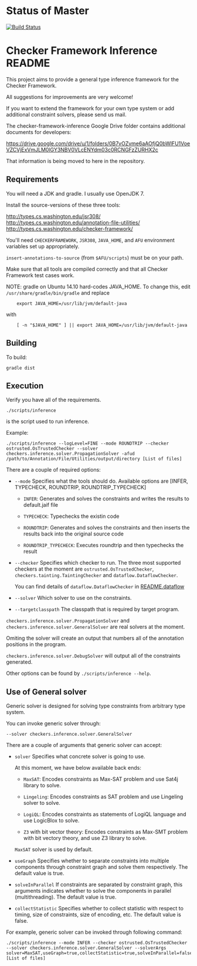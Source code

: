 Status of Master
================

[![Build Status](https://travis-ci.org/opprop/checker-framework-inference.png?branch=master)](https://travis-ci.org/opprop/checker-framework-inference)


Checker Framework Inference README
==================================

This project aims to provide a general type inference framework
for the Checker Framework.

All suggestions for improvements are very welcome!

If you want to extend the framework for your own type system or add
additional constraint solvers, please send us mail.

The checker-framework-inference Google Drive folder contains
additional documents for developers:

https://drive.google.com/drive/u/1/folders/0B7vOZvme6aAOfjQ0bWlFU1VoeVZCVjExVmJLM0lGY3NBV0VLcENYdm03c0RCNGFzZURHX2c

That information is being moved to here in the repository.


Requirements
------------

You will need a JDK and gradle.
I usually use OpenJDK 7.

Install the source-versions of these three tools:

http://types.cs.washington.edu/jsr308/
http://types.cs.washington.edu/annotation-file-utilities/
http://types.cs.washington.edu/checker-framework/

You'll need `CHECKERFRAMEWORK`, `JSR308`, `JAVA_HOME`, and `AFU`
environment variables set up appropriately.

`insert-annotations-to-source` (from `$AFU/scripts`) must be on your path.

Make sure that all tools are compiled correctly and that all Checker
Framework test cases work.

NOTE: gradle on Ubuntu 14.10 hard-codes JAVA_HOME. To change this, edit
    `/usr/share/gradle/bin/gradle`
and replace

````
    export JAVA_HOME=/usr/lib/jvm/default-java
````

with

````
    [ -n "$JAVA_HOME" ] || export JAVA_HOME=/usr/lib/jvm/default-java
````


Building
--------

To build:

````
gradle dist
````


Execution
---------

Verify you have all of the requirements.

````
./scripts/inference
````

is the script used to run inference.

Example:

````
./scripts/inference --logLevel=FINE --mode ROUNDTRIP --checker ostrusted.OsTrustedChecker --solver checkers.inference.solver.PropagationSolver -afud /path/to/Annotation/File/Utilities/output/directory [List of files]
````

There are a couple of required options:

* `--mode`
Specifies what the tools should do.
Available options are [INFER, TYPECHECK, ROUNDTRIP, ROUNDTRIP_TYPECHECK]

  * `INFER`:
    Generates and solves the constraints and writes the results to default.jaif file

  * `TYPECHECK`:
    Typechecks the existin code

  * `ROUNDTRIP`:
    Generates and solves the constraints and then inserts the results
    back into the original source code

  * `ROUNDTRIP_TYPECHECK`:
    Executes roundtrip and then typechecks the result

* `--checker`
Specifies which checker to run.
The three most supported checkers at the moment are
`ostrusted.OsTrustedChecker`,
`checkers.tainting.TaintingChecker` and 
`dataflow.DataflowChecker`.

  You can find details of `dataflow.DataflowChecker` in [README.dataflow](src/dataflow/README.md) 

* `--solver`
Which solver to use on the constraints.

* `--targetclasspath`
The classpath that is required by target program.

`checkers.inference.solver.PropagationSolver` and `checkers.inference.solver.GeneralSolver` are real solvers
at the moment.

Omiting the solver will create an output that numbers all of the
annotation positions in the program.

`checkers.inference.solver.DebugSolver` will output all of the
constraints generated.


Other options can be found by `./scripts/inference --help`.

## Use of General solver

Generic solver is designed for solving type constraints from arbitrary type system.

You can invoke generic solver through:

````
--solver checkers.inference.solver.GeneralSolver
````

There are a couple of arguments that generic solver can accept:

* `solver`
Specifies what concrete solver is going to use. 

  At this moment, we have below available back ends:

  * `MaxSAT`: Encodes constraints as Max-SAT problem and use Sat4j library to solve.

  * `Lingeling`: Encodes constraints as SAT problem and use Lingeling solver to solve.
  
  * `LogiQL`: Encodes constraints as statements of LogiQL language and use LogicBlox to solve.
  
  * `Z3` with bit vector theory: Encodes constraints as Max-SMT problem with bit vectory theory, and use Z3 library to solve.
  
  
  `MaxSAT` solver is used by default.

* `useGraph`
Specifies whether to separate constraints into multiple components through constraint graph and solve them respectively. The default value is true.

* `solveInParallel`
If constraints are separated by constraint graph, this arguments indicates whether to solve the components in parallel (multithreading). The default value is true. 

* `collectStatistic`
Specifies whether to collect statistic with respect to timing, size of constraints, size of encoding, etc. The default value is false.

For example, generic solver can be invoked through following command:

````
./scripts/inference --mode INFER --checker ostrusted.OsTrustedChecker --solver checkers.inference.solver.GeneralSolver --solverArgs solver=MaxSAT,useGraph=true,collectStatistic=true,solveInParallel=false [List of files]
````

